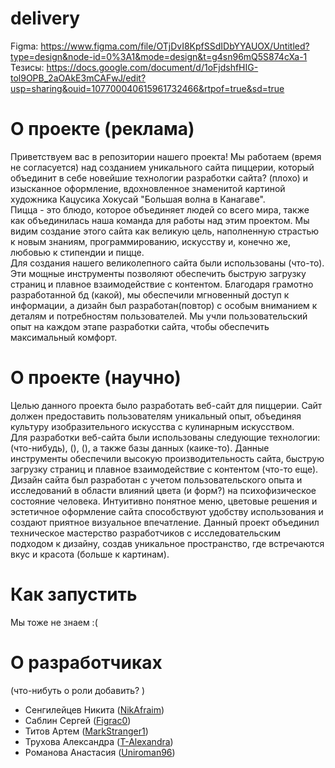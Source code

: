 # delivery
Figma: https://www.figma.com/file/OTjDvI8KpfSSdIDbYYAUOX/Untitled?type=design&node-id=0%3A1&mode=design&t=g4sn96mQ5S874cXa-1
Тезисы: https://docs.google.com/document/d/1oFjdshfHIG-tol9OPB_2aOAkE3mCAFwJ/edit?usp=sharing&ouid=107700040615961732466&rtpof=true&sd=true
# О проекте (реклама)
Приветствуем вас в репозитории нашего проекта! Мы работаем (время не согласуется) над созданием уникального сайта пиццерии, который объединит в себе новейшие технологии разработки сайта? (плохо) и изысканное оформление, вдохновленное знаменитой картиной художника Кацусика Хокусай "Большая волна в Канагаве".  
Пицца - это блюдо, которое объединяет людей со всего мира, также как объединилась наша команда для работы над этим проектом. Мы видим создание этого сайта как великую цель, наполненную страстью к новым знаниям, программированию, искусству и, конечно же, любовью к стипендии и пицце.  
Для создания нашего великолепного сайта были использованы (что-то). Эти мощные инструменты позволяют обеспечить быструю загрузку страниц и плавное взаимодействие с контентом. Благодаря грамотно разработанной бд (какой), мы обеспечили мгновенный доступ к информации, а дизайн был разработан(повтор) с особым вниманием к деталям и потребностям пользователей. Мы учли пользовательский опыт на каждом этапе разработки сайта, чтобы обеспечить максимальный комфорт. 
# О проекте (научно)
Целью данного проекта было разработать веб-сайт для пиццерии. Сайт должен предоставить пользователям уникальный опыт, объединяя культуру изобразительного искусства с кулинарным искусством.  
Для разработки веб-сайта были использованы следующие технологии: (что-нибудь), (), (), а также базы данных (каике-то). Данные инструменты обеспечили высокую производительность сайта, быструю загрузку страниц и плавное взаимодействие с контентом (что-то еще). Дизайн сайта был разработан с учетом пользовательского опыта и исследований в области влияний цвета (и форм?) на психофизическое состояние человека. Интуитивно понятное меню, цветовые решения и эстетичное оформление сайта способствуют удобству использования и создают приятное визуальное впечатление.
Данный проект объединил техническое мастерство разработчиков с исследовательским подходом к дизайну, создав уникальное пространство, где встречаются вкус и красота (больше к картинам).
# Как запустить
Мы тоже не знаем :(
# О разработчиках 
(что-нибуть о роли добавить? )  
* Сенгилейцев Никита ([NikAfraim](https://github.com/NikAfraim))  
* Саблин Сергей ([Figrac0](https://github.com/Figrac0))  
* Титов Артем ([MarkStranger1](https://github.com/MarkStranger1))  
* Трухова Александра ([T-Alexandra](https://github.com/T-Alexandra))  
* Романова Анастасия ([Uniroman96](https://github.com/Uniroman96))  

